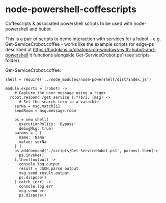 # node-powershell-coffescripts
Coffescripts &amp; associated powershell scripts to be used with node-powershell and hubot

This is a pair of scripts to demo interaction with services for a hubot - e.g.
Get-ServiceCrobot.coffee - works like the example scripts for edge-ps 
described at https://hodgkins.io/chatops-on-windows-with-hubot-and-powershell
it functions alongside Get-ServiceCrobot.ps1 (see scripts folder).

Get-ServiceCrobot.coffee:

```
shell = require('../node_modules/node-powershell/dist/index.js')

module.exports = (robot) ->
    # Capture the user message using a regex
  robot.respond /get service (.*)$/i, (msg) ->
      # Set the search term to a varaible
    serNa = msg.match[1]
    sendRoom = msg.message.room

    ps = new shell(
      executionPolicy: 'Bypass'
      debugMsg: true)
    params = [ {
      name: 'Name'
      value: serNa
    } ]
    ps.addCommand('./scripts/Get-ServiceHubot.ps1', params).then(->
      ps.invoke()
    ).then((output) ->
      console.log output
      result = JSON.parse output
      msg.send result.output
      ps.dispose()
    ).catch (err) ->
      console.log err
      msg.send err
      ps.dispose()
      
```
